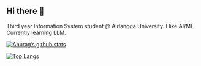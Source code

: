 ## Hi there 👋

Third year Information System student @ Airlangga University. I like AI/ML. Currently learning LLM.
<!--
**HansenDafa/HansenDafa** is a ✨ _special_ ✨ repository because its `README.md` (this file) appears on your GitHub profile.

Here are some ideas to get you started:

- 🔭 I’m currently working on ...
- 🌱 I’m currently learning ...
- 👯 I’m looking to collaborate on ...
- 🤔 I’m looking for help with ...
- 💬 Ask me about ...
- 📫 How to reach me: ...
- 😄 Pronouns: ...
- ⚡ Fun fact: ...
-->
[![Anurag’s github stats](https://github-readme-stats.vercel.app/api?username=HansenDafa)](https://github.com/HansenDafa)

[![Top Langs](https://github-readme-stats.vercel.app/api/top-langs/?username=HansenDafa&layout=compact)](https://github.com/HansenDafa)
